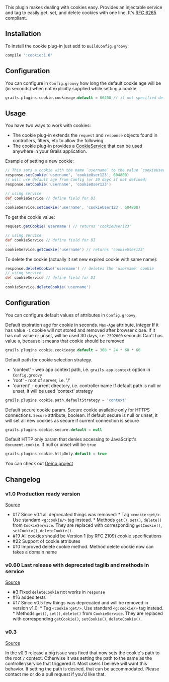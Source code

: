 This plugin makes dealing with cookies easy. Provides an injectable service and tag to easily get, set, and delete cookies with one line.
It's [RFC 6265](http://tools.ietf.org/html/rfc6265) compliant.

## Installation

To install the cookie plug-in just add to `BuildConfig.groovy`:
```groovy
compile ':cookie:1.0'
```

## Configuration

You can configure in `Config.groovy` how long the default cookie age will be (in seconds) when not explicitly supplied while setting a cookie.
```groovy
grails.plugins.cookie.cookieage.default = 86400 // if not specified default in code is 30 days
```

## Usage

You have two ways to work with cookies:
* The cookie plug-in extends the `request` and `response` objects found in controllers, filters, etc to allow the following.
* The cookie plug-in provides a [CookieService](./grails-app/services/com/dalew/CookieService.groovy) that can be used anywhere in your Grails application.

Example of setting a new cookie:
```groovy
// This sets a cookie with the name `username` to the value `cookieUser123` with a expiration set to a week, defined in seconds
response.setCookie('username', 'cookieUser123', 604800)
// will use default age from Config (or 30 days if not defined)
response.setCookie('username', 'cookieUser123')

// using service
def cookieService // define field for DI
...
cookieService.setCookie('username', 'cookieUser123', 604800)
```

To get the cookie value:
```groovy
request.getCookie('username') // returns 'cookieUser123'

// using service
def cookieService // define field for DI
...
cookieService.getCookie('username') // returns 'cookieUser123'
```

To delete the cookie (actually it set new expired cookie with same name):
```groovy
response.deleteCookie('username') // deletes the 'username' cookie
// using service
def cookieService // define field for DI
...
cookieService.deleteCookie('username')
```

## Configuration

You can configure default values of attributes in `Config.groovy`.

Default expiration age for cookie in seconds. `Max-Age` attribute, integer
If it has value `-1` cookie will not stored and removed after browser close.
If it has null value or unset, will be used 30 days, i.e. `2592000` seconds
Can't has value `0`, because it means that cookie should be removed
```groovy
grails.plugins.cookie.cookieage.default = 360 * 24 * 60 * 60
```

Default path for cookie selection strategy.
* 'context' - web app context path, i.e. `grails.app.context` option in `Config.groovy`
* 'root' - root of server, i.e. '/'
* 'current' - current directory, i.e. controller name
If default path is null or unset, it will be used 'context' strategy
```groovy
grails.plugins.cookie.path.defaultStrategy = 'context'
```

Default secure cookie param. Secure cookie available only for HTTPS connections. `Secure` attribute, boolean.
If default secure is null or unset, it will set all new cookies as secure if current connection is secure
```groovy
grails.plugins.cookie.secure.default = null
```

Default HTTP only param that denies accessing to JavaScript's `document.cookie`.
If null or unset will be `true`
```groovy
grails.plugins.cookie.httpOnly.default = true
```

You can check out [Demo project](https://github.com/stokito/grails-cookie-demo)

## Changelog

### v1.0 Production ready version
[Source](https://github.com/stokito/grails-cookie/releases/tag/v1.0)

- #17 Since v0.1 all deprecated things was removed:
       * Tag `<cookie:get/>`. Use standard `<g:cookie/>` tag instead.
       * Methods `get()`, `set()`, `delete()` from `CookieService`. They are replaced with corresponding `getCookie()`,  `setCookie()`, `deleteCookie()`.
- #19 All cookies should be Version 1 (by RFC 2109) cookie specifications
- #22 Support of cookie attributes
- #10 Improved delete cookie method.  Method delete cookie now can takes a domain name

### v0.60 Last release with deprecated taglib and methods in service
[Source](https://github.com/stokito/grails-cookie/releases/tag/v0.6)

- #3 Fixed `deleteCookie` not works in `response`
- #16 added tests
- #17 Since v0.5 few things was deprecated and will be removed in version v1.0:
       * Tag `<cookie:get/>`. Use standard `<g:cookie/>` tag instead.
       * Methods `get()`, `set()`, `delete()` from `CookieService`. They are replaced with corresponding `getCookie()`,  `setCookie()`, `deleteCookie()`.

### v0.3
[Source](https://github.com/stokito/grails-cookie/releases/tag/v0.3)

In the v0.3 release a big issue was fixed that now sets the cookie's path to the root `/` context.
Otherwise it was setting the path to the same as the controller/service that triggered it.
Most users I believe will want this behavior. If setting the path is desired, that can be accommodated.
Please contact me or do a pull request if you'd like that.
